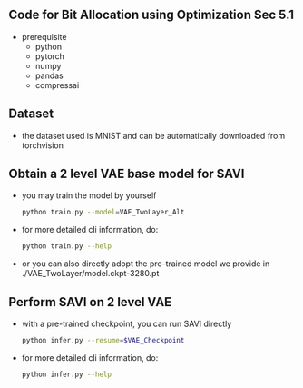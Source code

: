 ## Code for Bit Allocation using Optimization Sec 5.1 
* prerequisite
  * python
  * pytorch
  * numpy
  * pandas
  * compressai
## Dataset
* the dataset used is MNIST and can be automatically downloaded from torchvision
## Obtain a 2 level VAE base model for SAVI
* you may train the model by yourself
    ```bash
    python train.py --model=VAE_TwoLayer_Alt
    ```
* for more detailed cli information, do:
    ```bash
    python train.py --help
    ```
* or you can also directly adopt the pre-trained model we provide in ./VAE_TwoLayer/model.ckpt-3280.pt

## Perform SAVI on 2 level VAE
* with a pre-trained checkpoint, you can run SAVI directly
    ```bash
    python infer.py --resume=$VAE_Checkpoint
    ```
* for more detailed cli information, do:
    ```bash
    python infer.py --help
    ```

